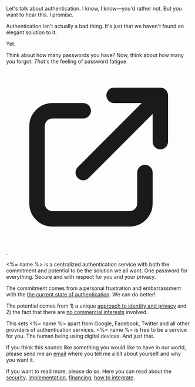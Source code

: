 Let's talk about authentication. I know, I know&mdash;you'd rather not. But you want to hear this. I promise.

Authentication isn't actually a bad thing. It's just that we haven't found an elegant solution to it.

Yet.

Think about how many passwords you have? Now, think about how many you forgot. _That_'s the feeling of password fatigue[<svg fill="none" viewBox="0 0 24 24" stroke="currentColor"><path stroke-linecap="round" stroke-linejoin="round" stroke-width="2" d="M10 6H6a2 2 0 00-2 2v10a2 2 0 002 2h10a2 2 0 002-2v-4M14 4h6m0 0v6m0-6L10 14"/></svg>](https://en.wikipedia.org/wiki/Password_fatigue "Read about password fatigue on Wikipedia").

<%= name %> is a centralized authentication service with both the commitment and potential to be the solution we all want. One password for everything. Secure and with respect for you and your privacy.

The commitment comes from a personal frustration and embarrassment with the [the current state of authentication](<%= about_current_state_of_authentication_path %>). We can do better!

The potential comes from 1) a unique [approach to identity and privacy](<%= about_approach_to_identity_path %> "Read about the") and 2) the fact that there are [no commercial interests](<%= about_non_profit_path %>) involved.

This sets <%= name %> apart from Google, Facebook, Twitter and all other providers of authentication services. <%= name %> is free to be a service for you. The human being using digital devices. And just that.

If you think this sounds like something you would like to have in our world, please send me an [email](mailto:anders@promiseauthentication.org "anders@promiseauthentication.org") where you tell me a bit about yourself and why you want it.

If you want to read more, please do so. Here you can read about the [security](), [implementation](), [financing](), [how to integrate]().
